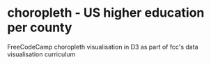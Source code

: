 # choropleth - US higher education per county
FreeCodeCamp choropleth visualisation in D3 as part of fcc's data visualisation curriculum
